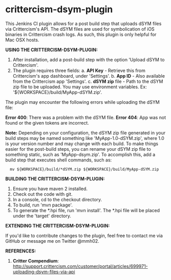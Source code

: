 crittercism-dsym-plugin
=======================

This Jenkins CI plugin allows for a post build step that uploads dSYM files via Crittercism's API. The dSYM files are
used for symbolication of iOS binaries in Crittercism crash logs. As such, this plugin is only helpful for Mac OSX
hosts.

**USING THE CRITTERCISM-DSYM-PLUGIN:**

1. After installation, add a post-build step with the option 'Upload dSYM to Crittercism'.
2. The plugin requires three fields:
    a. **API Key** - Retrieve this from Crittercism's app dashboard, under 'Settings'.
    b. **App ID** - Also available from the Crittercism app 'Settings'.
    c. **dSYM zip** file - Path to the dSYM zip file to be uploaded. You may use environment variables. Ex: '${WORKSPACE}/build/MyApp-dSYM.zip'.

The plugin may encounter the following errors while uploading the dSYM file:

**Error 400**: There was a problem with the dSYM file.
**Error 404**: App was not found or the given tokens are incorrect.

**Note:** Depending on your configuration, the dSYM zip file generated in your build steps may be named something like
'MyApp-1.0-dSYM.zip', where 1.0 is your version number and may change with each build. To make things easier for the
post-build steps, you can rename your dSYM zip file to something static, such as 'MyApp-dsym.zip'. To accomplish this,
add a build step that executes shell commands, such as:

      mv ${WORKSPACE}/build/*dSYM.zip ${WORKSPACE}/build/MyApp-dSYM.zip


**BUILDING THE CRITTERCISM-DSYM-PLUGIN:**

1. Ensure you have maven 2 installed.
1. Check out the code with git.
2. In a console, cd to the checkout directory.
3. To build, run 'mvn package'.
4. To generate the *.hpi file, run 'mvn install'. The *.hpi file will be placed under the 'target' directory.

**EXTENDING THE CRITTERCISM-DSYM-PLUGIN:**

If you'd like to contribute changes to the plugin, feel free to contact me via GitHub or message me on Twitter @mmh02.

**REFERENCES:**

1. **Critter Compendium**: http://support.crittercism.com/customer/portal/articles/699971-uploading-dsym-files-via-api
